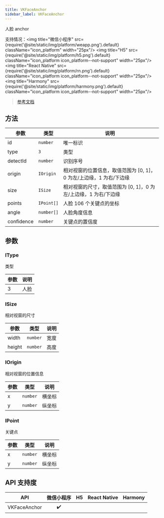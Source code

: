 ```yaml
---
title: VKFaceAnchor
sidebar_label: VKFaceAnchor
---
```


人脸 anchor

支持情况：<img title="微信小程序" src={require('@site/static/img/platform/weapp.png').default} className="icon_platform" width="25px"/> <img title="H5" src={require('@site/static/img/platform/h5.png').default} className="icon_platform icon_platform--not-support" width="25px"/> <img title="React Native" src={require('@site/static/img/platform/rn.png').default} className="icon_platform icon_platform--not-support" width="25px"/> <img title="Harmony" src={require('@site/static/img/platform/harmony.png').default} className="icon_platform icon_platform--not-support" width="25px"/>

> [参考文档](https://developers.weixin.qq.com/miniprogram/dev/api/ai/visionkit/VKFaceAnchor.html)

## 方法

| 参数 | 类型 | 说明 |
| --- | --- | --- |
| id | `number` | 唯一标识 |
| type | `3` | 类型 |
| detectId | `number` | 识别序号 |
| origin | `IOrigin` | 相对视窗的位置信息，取值范围为 [0, 1]，0 为左/上边缘，1 为右/下边缘 |
| size | `ISize` | 相对视窗的尺寸，取值范围为 [0, 1]，0 为左/上边缘，1 为右/下边缘 |
| points | `IPoint[]` | 人脸 106 个关键点的坐标 |
| angle | `number[]` | 人脸角度信息 |
| confidence | `number` | 关键点的置信度 |

## 参数

### IType

类型

| 参数 | 说明 |
| --- | --- |
| 3 | 人脸 |

### ISize

相对视窗的尺寸

| 参数 | 类型 | 说明 |
| --- | --- | --- |
| width | `number` | 宽度 |
| height | `number` | 高度 |

### IOrigin

相对视窗的位置信息

| 参数 | 类型 | 说明 |
| --- | --- | --- |
| x | `number` | 横坐标 |
| y | `number` | 纵坐标 |

### IPoint

关键点

| 参数 | 类型 | 说明 |
| --- | --- | --- |
| x | `number` | 横坐标 |
| y | `number` | 纵坐标 |

## API 支持度

| API | 微信小程序 | H5 | React Native | Harmony |
| :---: | :---: | :---: | :---: | :---: |
| VKFaceAnchor | ✔️ |  |  |  |
